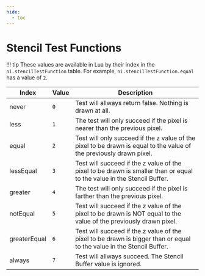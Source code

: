```yaml
---
hide:
  - toc
---
```


# Stencil Test Functions

!!! tip
	These values are available in Lua by their index in the `ni.stencilTestFunction` table. For example, `ni.stencilTestFunction.equal` has a value of `2`.

Index        | Value  | Description
------------ | ------ | ----------------
never        | `0`    | Test will allways return false. Nothing is drawn at all.
less         | `1`    | The test will only succeed if the pixel is nearer than the previous pixel.
equal        | `2`    | Test will only succeed if the z value of the pixel to be drawn is equal to the value of the previously drawn pixel.
lessEqual    | `3`    | Test will succeed if the z value of the pixel to be drawn is smaller than or equal to the value in the Stencil Buffer.
greater      | `4`    | The test will only succeed if the pixel is farther than the previous pixel.
notEqual     | `5`    | Test will succeed if the z value of the pixel to be drawn is NOT equal to the value of the previously drawn pixel.
greaterEqual | `6`    | Test will succeed if the z value of the pixel to be drawn is bigger than or equal to the value in the Stencil Buffer.
always       | `7`    | Test will allways succeed. The Stencil Buffer value is ignored.
